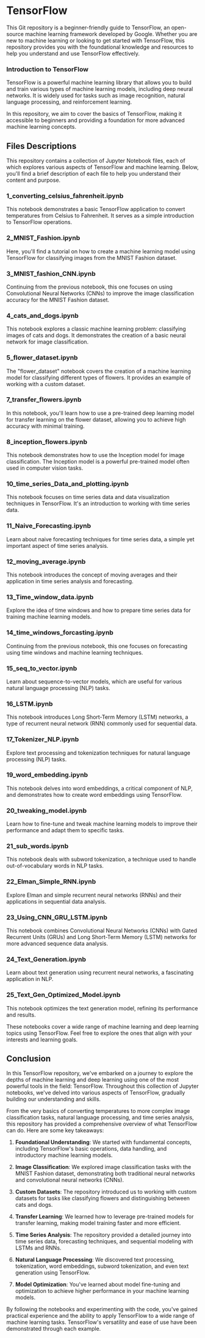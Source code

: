 
# TensorFlow

This Git repository is a beginner-friendly guide to TensorFlow, an open-source machine learning framework developed by Google. Whether you are new to machine learning or looking to get started with TensorFlow, this repository provides you with the foundational knowledge and resources to help you understand and use TensorFlow effectively.

### Introduction to TensorFlow
TensorFlow is a powerful machine learning library that allows you to build and train various types of machine learning models, including deep neural networks. It is widely used for tasks such as image recognition, natural language processing, and reinforcement learning.

In this repository, we aim to cover the basics of TensorFlow, making it accessible to beginners and providing a foundation for more advanced machine learning concepts.

## Files Descriptions

This repository contains a collection of Jupyter Notebook files, each of which explores various aspects of TensorFlow and machine learning. Below, you'll find a brief description of each file to help you understand their content and purpose.

### 1_converting_celsius_fahrenheit.ipynb
This notebook demonstrates a basic TensorFlow application to convert temperatures from Celsius to Fahrenheit. It serves as a simple introduction to TensorFlow operations.

### 2_MNIST_Fashion.ipynb
Here, you'll find a tutorial on how to create a machine learning model using TensorFlow for classifying images from the MNIST Fashion dataset.

### 3_MNIST_fashion_CNN.ipynb
Continuing from the previous notebook, this one focuses on using Convolutional Neural Networks (CNNs) to improve the image classification accuracy for the MNIST Fashion dataset.

### 4_cats_and_dogs.ipynb
This notebook explores a classic machine learning problem: classifying images of cats and dogs. It demonstrates the creation of a basic neural network for image classification.

### 5_flower_dataset.ipynb
The "flower_dataset" notebook covers the creation of a machine learning model for classifying different types of flowers. It provides an example of working with a custom dataset.

### 7_transfer_flowers.ipynb
In this notebook, you'll learn how to use a pre-trained deep learning model for transfer learning on the flower dataset, allowing you to achieve high accuracy with minimal training.

### 8_inception_flowers.ipynb
This notebook demonstrates how to use the Inception model for image classification. The Inception model is a powerful pre-trained model often used in computer vision tasks.

### 10_time_series_Data_and_plotting.ipynb
This notebook focuses on time series data and data visualization techniques in TensorFlow. It's an introduction to working with time series data.

### 11_Naive_Forecasting.ipynb
Learn about naive forecasting techniques for time series data, a simple yet important aspect of time series analysis.

### 12_moving_average.ipynb
This notebook introduces the concept of moving averages and their application in time series analysis and forecasting.

### 13_Time_window_data.ipynb
Explore the idea of time windows and how to prepare time series data for training machine learning models.

### 14_time_windows_forcasting.ipynb
Continuing from the previous notebook, this one focuses on forecasting using time windows and machine learning techniques.

### 15_seq_to_vector.ipynb
Learn about sequence-to-vector models, which are useful for various natural language processing (NLP) tasks.

### 16_LSTM.ipynb
This notebook introduces Long Short-Term Memory (LSTM) networks, a type of recurrent neural network (RNN) commonly used for sequential data.

### 17_Tokenizer_NLP.ipynb
Explore text processing and tokenization techniques for natural language processing (NLP) tasks.

### 19_word_embedding.ipynb
This notebook delves into word embeddings, a critical component of NLP, and demonstrates how to create word embeddings using TensorFlow.

### 20_tweaking_model.ipynb
Learn how to fine-tune and tweak machine learning models to improve their performance and adapt them to specific tasks.

### 21_sub_words.ipynb
This notebook deals with subword tokenization, a technique used to handle out-of-vocabulary words in NLP tasks.

### 22_Elman_Simple_RNN.ipynb
Explore Elman and simple recurrent neural networks (RNNs) and their applications in sequential data analysis.

### 23_Using_CNN_GRU_LSTM.ipynb
This notebook combines Convolutional Neural Networks (CNNs) with Gated Recurrent Units (GRUs) and Long Short-Term Memory (LSTM) networks for more advanced sequence data analysis.

### 24_Text_Generation.ipynb
Learn about text generation using recurrent neural networks, a fascinating application in NLP.

### 25_Text_Gen_Optimized_Model.ipynb
This notebook optimizes the text generation model, refining its performance and results.

These notebooks cover a wide range of machine learning and deep learning topics using TensorFlow. Feel free to explore the ones that align with your interests and learning goals.

## Conclusion

In this TensorFlow repository, we've embarked on a journey to explore the depths of machine learning and deep learning using one of the most powerful tools in the field: TensorFlow. Throughout this collection of Jupyter notebooks, we've delved into various aspects of TensorFlow, gradually building our understanding and skills.

From the very basics of converting temperatures to more complex image classification tasks, natural language processing, and time series analysis, this repository has provided a comprehensive overview of what TensorFlow can do. Here are some key takeaways:

1. **Foundational Understanding**: We started with fundamental concepts, including TensorFlow's basic operations, data handling, and introductory machine learning models.

2. **Image Classification**: We explored image classification tasks with the MNIST Fashion dataset, demonstrating both traditional neural networks and convolutional neural networks (CNNs).

3. **Custom Datasets**: The repository introduced us to working with custom datasets for tasks like classifying flowers and distinguishing between cats and dogs.

4. **Transfer Learning**: We learned how to leverage pre-trained models for transfer learning, making model training faster and more efficient.

5. **Time Series Analysis**: The repository provided a detailed journey into time series data, forecasting techniques, and sequential modeling with LSTMs and RNNs.

6. **Natural Language Processing**: We discovered text processing, tokenization, word embeddings, subword tokenization, and even text generation using TensorFlow.

7. **Model Optimization**: You've learned about model fine-tuning and optimization to achieve higher performance in your machine learning models.

By following the notebooks and experimenting with the code, you've gained practical experience and the ability to apply TensorFlow to a wide range of machine learning tasks. TensorFlow's versatility and ease of use have been demonstrated through each example.



